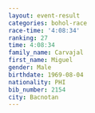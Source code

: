```yaml
---
layout: event-result 
categories: bohol-race 
race-time: '4:08:34'
ranking: 27
time: 4:08:34
family_name: Carvajal
first_name: Miguel
gender: Male
birthdate: 1969-08-04
nationality: PHI
bib_number: 2154
city: Bacnotan
---
```

